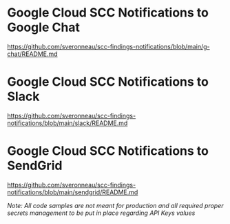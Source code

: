 # Google Cloud SCC Notifications to Google Chat

https://github.com/sveronneau/scc-findings-notifications/blob/main/g-chat/README.md

# Google Cloud SCC Notifications to Slack

https://github.com/sveronneau/scc-findings-notifications/blob/main/slack/README.md

# Google Cloud SCC Notifications to SendGrid

https://github.com/sveronneau/scc-findings-notifications/blob/main/sendgrid/README.md

*Note: All code samples are not meant for production and all required proper secrets management to be put in place regarding API Keys values*
